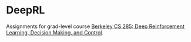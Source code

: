 # DeepRL

Assignments for grad-level course [Berkeley CS 285: Deep Reinforcement Learning, Decision Making, and Control](http://rail.eecs.berkeley.edu/deeprlcourse/).
